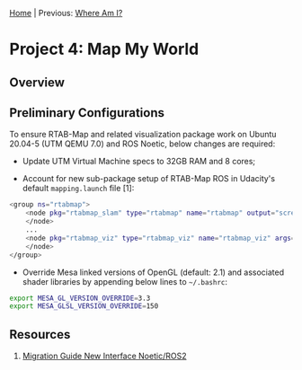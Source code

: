 [Home](../../README.md) | Previous: [Where Am I?](../p3/p3-where-am-i.md)

# Project 4: Map My World

## Overview

## Preliminary Configurations

To ensure RTAB-Map and related visualization package work on Ubuntu 20.04-5 (UTM QEMU 7.0) and ROS Noetic, below changes are required:

* Update UTM Virtual Machine specs to 32GB RAM and 8 cores;

* Account for new sub-package setup of RTAB-Map ROS in Udacity's default `mapping.launch` file [1]:

```bash
<group ns="rtabmap">
    <node pkg="rtabmap_slam" type="rtabmap" name="rtabmap" output="screen" args="--delete_db_on_start">
    </node>
    ...
    <node pkg="rtabmap_viz" type="rtabmap_viz" name="rtabmap_viz" args="-d $(find rtabmap_viz)/launch/config/rgbd_gui.ini" output="screen">
    </node>
</group>
```

* Override Mesa linked versions of OpenGL (default: 2.1) and associated shader libraries by appending below lines to `~/.bashrc`:

```bash
export MESA_GL_VERSION_OVERRIDE=3.3
export MESA_GLSL_VERSION_OVERRIDE=150
```

## Resources

1. [Migration Guide New Interface Noetic/ROS2](http://wiki.ros.org/rtabmap_ros#rtabmap_ros.2Fnoetic_and_newer.Migration_Guide_New_Interface_Noetic.2FROS2)
